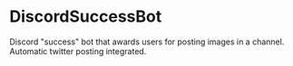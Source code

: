 # DiscordSuccessBot
Discord "success" bot that awards users for posting images in a channel. Automatic twitter posting integrated.
